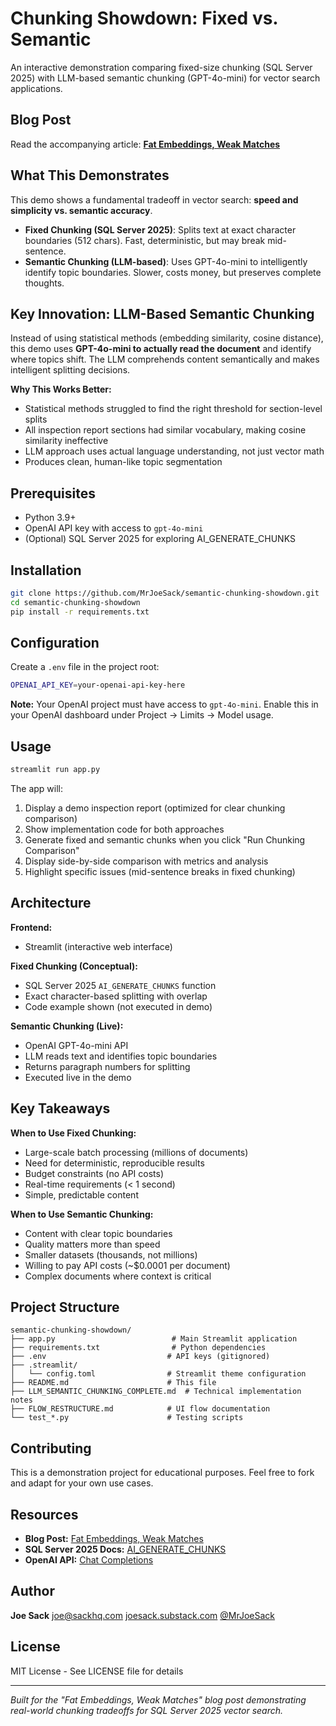 # Chunking Showdown: Fixed vs. Semantic

An interactive demonstration comparing fixed-size chunking (SQL Server 2025) with LLM-based semantic chunking (GPT-4o-mini) for vector search applications.

## Blog Post

Read the accompanying article: **[Fat Embeddings, Weak Matches](https://joesack.substack.com/p/fat-embeddings-weak-matches)**

## What This Demonstrates

This demo shows a fundamental tradeoff in vector search: **speed and simplicity vs. semantic accuracy**.

- **Fixed Chunking (SQL Server 2025)**: Splits text at exact character boundaries (512 chars). Fast, deterministic, but may break mid-sentence.
- **Semantic Chunking (LLM-based)**: Uses GPT-4o-mini to intelligently identify topic boundaries. Slower, costs money, but preserves complete thoughts.

## Key Innovation: LLM-Based Semantic Chunking

Instead of using statistical methods (embedding similarity, cosine distance), this demo uses **GPT-4o-mini to actually read the document** and identify where topics shift. The LLM comprehends content semantically and makes intelligent splitting decisions.

**Why This Works Better:**
- Statistical methods struggled to find the right threshold for section-level splits
- All inspection report sections had similar vocabulary, making cosine similarity ineffective
- LLM approach uses actual language understanding, not just vector math
- Produces clean, human-like topic segmentation

## Prerequisites

- Python 3.9+
- OpenAI API key with access to `gpt-4o-mini`
- (Optional) SQL Server 2025 for exploring AI_GENERATE_CHUNKS

## Installation

```bash
git clone https://github.com/MrJoeSack/semantic-chunking-showdown.git
cd semantic-chunking-showdown
pip install -r requirements.txt
```

## Configuration

Create a `.env` file in the project root:

```bash
OPENAI_API_KEY=your-openai-api-key-here
```

**Note:** Your OpenAI project must have access to `gpt-4o-mini`. Enable this in your OpenAI dashboard under Project → Limits → Model usage.

## Usage

```bash
streamlit run app.py
```

The app will:
1. Display a demo inspection report (optimized for clear chunking comparison)
2. Show implementation code for both approaches
3. Generate fixed and semantic chunks when you click "Run Chunking Comparison"
4. Display side-by-side comparison with metrics and analysis
5. Highlight specific issues (mid-sentence breaks in fixed chunking)

## Architecture

**Frontend:**
- Streamlit (interactive web interface)

**Fixed Chunking (Conceptual):**
- SQL Server 2025 `AI_GENERATE_CHUNKS` function
- Exact character-based splitting with overlap
- Code example shown (not executed in demo)

**Semantic Chunking (Live):**
- OpenAI GPT-4o-mini API
- LLM reads text and identifies topic boundaries
- Returns paragraph numbers for splitting
- Executed live in the demo

## Key Takeaways

**When to Use Fixed Chunking:**
- Large-scale batch processing (millions of documents)
- Need for deterministic, reproducible results
- Budget constraints (no API costs)
- Real-time requirements (< 1 second)
- Simple, predictable content

**When to Use Semantic Chunking:**
- Content with clear topic boundaries
- Quality matters more than speed
- Smaller datasets (thousands, not millions)
- Willing to pay API costs (~$0.0001 per document)
- Complex documents where context is critical

## Project Structure

```
semantic-chunking-showdown/
├── app.py                          # Main Streamlit application
├── requirements.txt                # Python dependencies
├── .env                           # API keys (gitignored)
├── .streamlit/
│   └── config.toml                # Streamlit theme configuration
├── README.md                      # This file
├── LLM_SEMANTIC_CHUNKING_COMPLETE.md  # Technical implementation notes
├── FLOW_RESTRUCTURE.md            # UI flow documentation
└── test_*.py                      # Testing scripts
```

## Contributing

This is a demonstration project for educational purposes. Feel free to fork and adapt for your own use cases.

## Resources

- **Blog Post:** [Fat Embeddings, Weak Matches](https://joesack.substack.com/p/fat-embeddings-weak-matches)
- **SQL Server 2025 Docs:** [AI_GENERATE_CHUNKS](https://learn.microsoft.com/en-us/sql/t-sql/functions/ai-generate-chunks-transact-sql)
- **OpenAI API:** [Chat Completions](https://platform.openai.com/docs/guides/chat-completions)

## Author

**Joe Sack**
joe@sackhq.com
[joesack.substack.com](https://joesack.substack.com)
[@MrJoeSack](https://twitter.com/MrJoeSack)

## License

MIT License - See LICENSE file for details

---

*Built for the "Fat Embeddings, Weak Matches" blog post demonstrating real-world chunking tradeoffs for SQL Server 2025 vector search.*

